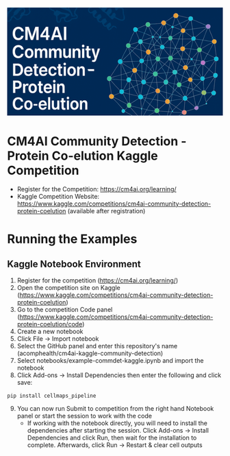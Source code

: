 ![CM4AI Community Detection - Protein Co-elution Competition Banner](banner.png "CM4AI Community Detection - Protein Co-elution Competition")

# CM4AI Community Detection - Protein Co-elution Kaggle Competition
- Register for the Competition: https://cm4ai.org/learning/
- Kaggle Competition Website: https://www.kaggle.com/competitions/cm4ai-community-detection-protein-coelution (available after registration)

# Running the Examples
## Kaggle Notebook Environment
1. Register for the competition (https://cm4ai.org/learning/)
2. Open the competition site on Kaggle (https://www.kaggle.com/competitions/cm4ai-community-detection-protein-coelution)
3. Go to the competition Code panel (https://www.kaggle.com/competitions/cm4ai-community-detection-protein-coelution/code)
4. Create a new notebook
5. Click File -> Import notebook
6. Select the GitHub panel and enter this repository's name (acomphealth/cm4ai-kaggle-community-detection)
7. Select notebooks/example-commdet-kaggle.ipynb and import the notebook
8. Click Add-ons -> Install Dependencies then enter the following and click save:
```
pip install cellmaps_pipeline
```
9. You can now run Submit to competition from the right hand Notebook panel or start the session to work with the code
   - If working with the notebook directly, you will need to install the dependencies after starting the session. Click Add-ons -> Install Dependencies and click Run, then wait for the installation to complete. Afterwards, click Run -> Restart & clear cell outputs